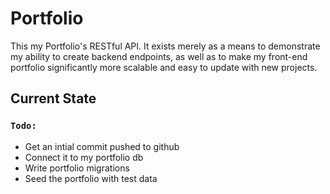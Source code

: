 # Portfolio
This my Portfolio's RESTful API. It exists merely as a means to demonstrate my ability to create backend endpoints, as well as to make my front-end portfolio significantly more scalable and easy to update with new projects.

## Current State



### **`Todo:`**
- Get an intial commit pushed to github
- Connect it to my portfolio db
- Write portfolio migrations
- Seed the portfolio with test data
